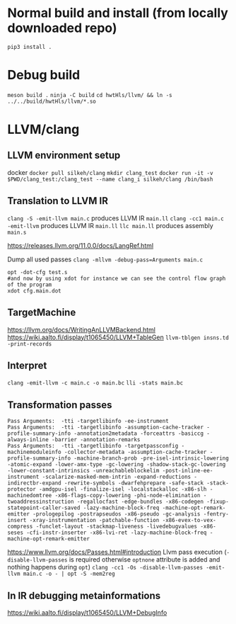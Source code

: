 # Normal build and install (from locally downloaded repo)

`pip3 install .`


# Debug build

`meson build .`
`ninja -C build`
`cd hwtHls/llvm/ && ln -s ../../build/hwtHls/llvm/*.so`

# LLVM/clang

## LLVM environment setup
docker
`docker pull silkeh/clang`
`mkdir clang_test`
`docker run -it -v $PWD/clang_test:/clang_test --name clang_i silkeh/clang /bin/bash`

## Translation to LLVM IR
`clang -S -emit-llvm main.c` produces  LLVM IR `main.ll`
`clang -cc1 main.c -emit-llvm` produces  LLVM IR `main.ll`
`llc main.ll` produces assembly `main.s`

https://releases.llvm.org/11.0.0/docs/LangRef.html

Dump all used passes
`clang -mllvm -debug-pass=Arguments main.c`
```
opt -dot-cfg test.s
#and now by using xdot for instance we can see the control flow graph of the program
xdot cfg.main.dot
```

## TargetMachine
https://llvm.org/docs/WritingAnLLVMBackend.html
https://wiki.aalto.fi/display/t1065450/LLVM+TableGen
`llvm-tblgen insns.td -print-records`

## Interpret
`clang -emit-llvm -c main.c -o main.bc`
`lli -stats main.bc`

## Transformation passes
```
Pass Arguments:  -tti -targetlibinfo -ee-instrument
Pass Arguments:  -tti -targetlibinfo -assumption-cache-tracker -profile-summary-info -annotation2metadata -forceattrs -basiccg -always-inline -barrier -annotation-remarks
Pass Arguments:  -tti -targetlibinfo -targetpassconfig -machinemoduleinfo -collector-metadata -assumption-cache-tracker -profile-summary-info -machine-branch-prob -pre-isel-intrinsic-lowering -atomic-expand -lower-amx-type -gc-lowering -shadow-stack-gc-lowering -lower-constant-intrinsics -unreachableblockelim -post-inline-ee-instrument -scalarize-masked-mem-intrin -expand-reductions -indirectbr-expand -rewrite-symbols -dwarfehprepare -safe-stack -stack-protector -amdgpu-isel -finalize-isel -localstackalloc -x86-slh -machinedomtree -x86-flags-copy-lowering -phi-node-elimination -twoaddressinstruction -regallocfast -edge-bundles -x86-codegen -fixup-statepoint-caller-saved -lazy-machine-block-freq -machine-opt-remark-emitter -prologepilog -postrapseudos -x86-pseudo -gc-analysis -fentry-insert -xray-instrumentation -patchable-function -x86-evex-to-vex-compress -funclet-layout -stackmap-liveness -livedebugvalues -x86-seses -cfi-instr-inserter -x86-lvi-ret -lazy-machine-block-freq -machine-opt-remark-emitter
```

https://www.llvm.org/docs/Passes.html#introduction
Llvm pass execution (`-disable-llvm-passes` is required otherwise `optnone` attribute is added and nothing happens during `opt`)
`clang -cc1 -Os -disable-llvm-passes -emit-llvm main.c -o - | opt -S -mem2reg`


## In IR debugging metainformations

https://wiki.aalto.fi/display/t1065450/LLVM+DebugInfo